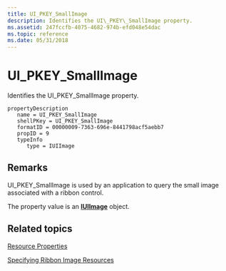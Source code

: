 ```yaml
---
title: UI_PKEY_SmallImage
description: Identifies the UI\_PKEY\_SmallImage property.
ms.assetid: 247fccfb-4075-4682-974b-efd048e54dac
ms.topic: reference
ms.date: 05/31/2018
---
```


# UI\_PKEY\_SmallImage

Identifies the UI\_PKEY\_SmallImage property.

```
propertyDescription
   name = UI_PKEY_SmallImage
   shellPKey = UI_PKEY_SmallImage
   formatID = 00000009-7363-696e-8441798acf5aebb7
   propID = 9
   typeInfo
      type = IUIImage
```

## Remarks

UI\_PKEY\_SmallImage is used by an application to query the small image associated with a ribbon control.

The property value is an [**IUIImage**](/windows/desktop/api/uiribbon/nn-uiribbon-iuiimage) object.

## Related topics

<dl> <dt>

[Resource Properties](windowsribbon-reference-properties-resource.md)
</dt> <dt>

[Specifying Ribbon Image Resources](windowsribbon-imageformats.md)
</dt> </dl>

 

 
